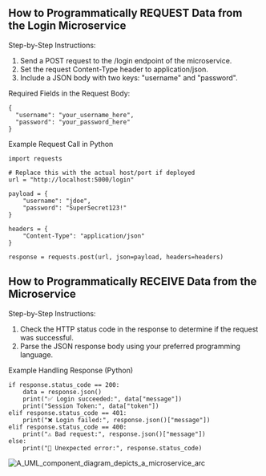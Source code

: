 ## How to Programmatically REQUEST Data from the Login Microservice

Step-by-Step Instructions:
1.	Send a POST request to the /login endpoint of the microservice.
2.	Set the request Content-Type header to application/json.
3.	Include a JSON body with two keys: "username" and "password".

Required Fields in the Request Body:
```
{
  "username": "your_username_here",
  "password": "your_password_here"
}
```

Example Request Call in Python
```
import requests

# Replace this with the actual host/port if deployed
url = "http://localhost:5000/login"

payload = {
    "username": "jdoe",
    "password": "SuperSecret123!"
}

headers = {
    "Content-Type": "application/json"
}

response = requests.post(url, json=payload, headers=headers)
```


## How to Programmatically RECEIVE Data from the Microservice

Step-by-Step Instructions:
1.	Check the HTTP status code in the response to determine if the request was successful.
2.	Parse the JSON response body using your preferred programming language.

Example Handling Response (Python)

```
if response.status_code == 200:
    data = response.json()
    print("✅ Login succeeded:", data["message"])
    print("Session Token:", data["token"])
elif response.status_code == 401:
    print("❌ Login failed:", response.json()["message"])
elif response.status_code == 400:
    print("⚠️ Bad request:", response.json()["message"])
else:
    print("🔴 Unexpected error:", response.status_code)
```

![A_UML_component_diagram_depicts_a_microservice_arc](https://github.com/user-attachments/assets/ec68ba84-91da-42d8-83cd-8abafeb7b704)

